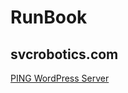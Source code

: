 # RunBook

## svcrobotics.com

<a href="https://github.com/svcrobotics/runbook/blob/master/troubleshooting/wordpress_is_down.md" title="PING WordPress Server">PING WordPress Server</a>
